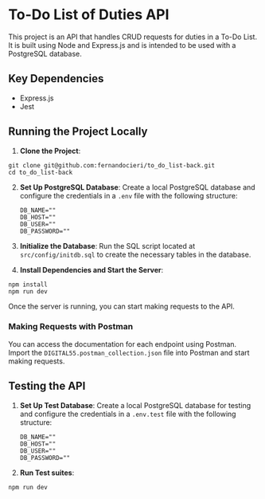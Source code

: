 # To-Do List of Duties API

This project is an API that handles CRUD requests for duties in a To-Do List. It is built using Node and Express.js and is intended to be used with a PostgreSQL database.

## Key Dependencies

- Express.js
- Jest

## Running the Project Locally

1. **Clone the Project**:
```shell
git clone git@github.com:fernandocieri/to_do_list-back.git
cd to_do_list-back
```

2. **Set Up PostgreSQL Database**: Create a local PostgreSQL database and configure the credentials in a `.env` file with the following structure:
    ```plaintext
    DB_NAME=""
    DB_HOST=""
    DB_USER=""
    DB_PASSWORD=""
    ```

3. **Initialize the Database**: Run the SQL script located at `src/config/initdb.sql` to create the necessary tables in the database.

4. **Install Dependencies and Start the Server**:
```shell
npm install
npm run dev
```

Once the server is running, you can start making requests to the API.

### Making Requests with Postman

You can access the documentation for each endpoint using Postman. Import the `DIGITAL55.postman_collection.json` file into Postman and start making requests.

## Testing the API

1. **Set Up Test Database**: Create a local PostgreSQL database for testing and configure the credentials in a `.env.test` file with the following structure:
    ```plaintext
    DB_NAME=""
    DB_HOST=""
    DB_USER=""
    DB_PASSWORD=""
    ```

2. **Run Test suites**:
```shell
npm run dev
```